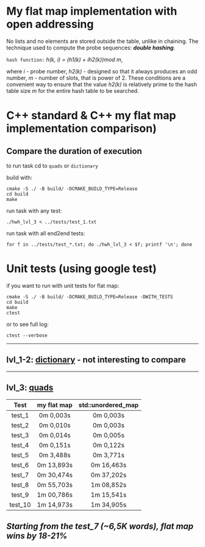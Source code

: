 # My flat map implementation with open addressing
No lists and no elements are stored outside the table, unlike in chaining. The technique used to compute the probe sequences: ***double hashing***.

`hash function:` *h(k, i) = (h1(k) + ih2(k))mod m*,

where *i* - probe number, *h2(k)* - designed so that it always produces an odd number, *m* - number of slots, that is power of 2.
These conditions are a convenient way to ensure that the value *h2(k)* is relatively prime to the hash table size *m* for the entire
hash table to be searched.

# C++ standard & C++ my flat map implementation comparison)
## Compare the duration of execution
to run task cd to `quads` or `dictionary`

build with:
```
cmake -S ./ -B build/ -DCMAKE_BUILD_TYPE=Release
cd build
make
```
run task with any test:
```
./hwh_lvl_3 < ../tests/test_1.txt
```
run task with all end2end tests:
```
for f in ../tests/test_*.txt; do ./hwh_lvl_3 < $f; printf '\n'; done
```
# Unit tests (using google test)
if you want to run with unit tests for flat map:
```
cmake -S ./ -B build/ -DCMAKE_BUILD_TYPE=Release -DWITH_TESTS
cd build
make
ctest
```
or to see full log:
```
ctest --verbose
```

----------------------------
## lvl_1-2: [dictionary](https://github.com/klauchek/cpp_hws/tree/main/hwh/lvl_4/dictionary) - not interesting to compare
---------------------------

## lvl_3: [quads](https://github.com/klauchek/cpp_hws/tree/main/hwh/lvl_4/quads)

| Test      | my flat map  | std::unordered_map  |
| :--------:|:------------:|:-------------------:|
| test_1    | 0m 0,003s    | 0m 0,003s           |
| test_2    | 0m 0,010s    | 0m 0,003s           |
| test_3    | 0m 0,014s    | 0m 0,005s           |
| test_4    | 0m 0,151s    | 0m 0,122s           |
| test_5    | 0m 3,488s    | 0m 3,771s           |
| test_6    | 0m 13,893s   | 0m 16,463s          |
| test_7    | 0m 30,474s   | 0m 37,202s          |
| test_8    | 0m 55,703s   | 1m 08,852s          |
| test_9    | 1m 00,786s   | 1m 15,541s          |
| test_10   | 1m 14,973s   | 1m 34,905s          |

## *Starting from the test_7 (~6,5K words), flat map wins by 18-21%*
